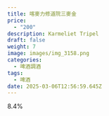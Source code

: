 ```yaml
---
title: 喀麥力修道院三麥金
price:
  - "200"
description: Karmeliet Tripel
draft: false
weight: 7
image: images/img_3158.png
categories:
  - 啤酒調酒
tags:
  - 啤酒
date: 2025-03-06T12:56:59.645Z
---
```

8.4%